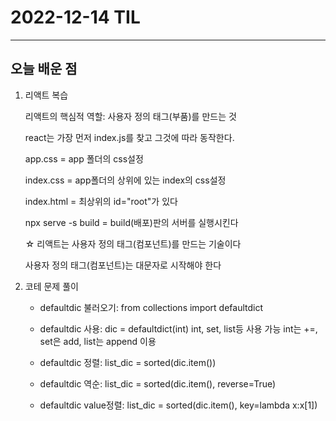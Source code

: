 # 2022-12-14 TIL

---

## 오늘 배운 점

1. 리액트 복습

    리액트의 핵심적 역할: 사용자 정의 태그(부품)를 만드는 것

    react는 가장 먼저 index.js를 찾고 그것에 따라 동작한다.

    app.css = app 폴더의 css설정

    index.css = app폴더의 상위에 있는 index의 css설정

    index.html = 최상위의 id="root"가 있다

    npx serve -s build = build(배포)판의 서버를 실행시킨다


    ☆ 리액트는 사용자 정의 태그(컴포넌트)를 만드는 기술이다

    사용자 정의 태그(컴포넌트)는 대문자로 시작해야 한다

2. 코테 문제 풀이
    - defaultdic 불러오기: from collections import defaultdict

    - defaultdic 사용: dic = defaultdict(int)
    int, set, list등 사용 가능 int는 +=, set은 add, list는 append 이용

    - defaultdic 정렬: list_dic = sorted(dic.item())

    - defaultdic 역순: list_dic = sorted(dic.item(), reverse=True)

    - defaultdic value정렬: list_dic = sorted(dic.item(), key=lambda x:x[1])